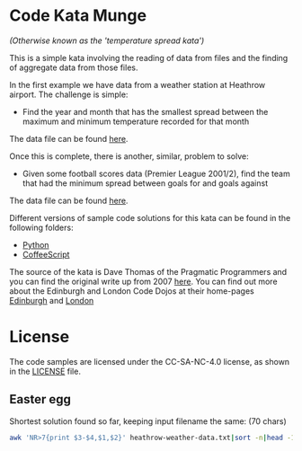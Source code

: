 # Code Kata Munge

_(Otherwise known as the 'temperature spread kata')_

This is a simple kata involving the reading of data from files and the finding of aggregate data from those files.

In the first example we have data from a weather station at Heathrow airport. The challenge is simple:

* Find the year and month that has the smallest spread between the maximum and minimum temperature recorded for that month

The data file can be found [here](football.dat).

Once this is complete, there is another, similar, problem to solve:

* Given some football scores data (Premier League 2001/2), find the team that had the minimum spread between goals for and goals against

The data file can be found [here](heathrow-weather-data.txt).

Different versions of sample code solutions for this kata can be found in the following folders:

* [Python](/python)
* [CoffeeScript](/coffee)

The source of the kata is Dave Thomas of the Pragmatic Programmers and you can find the original write up from 2007 [here](http://codekata.com/kata/kata04-data-munging/). You can find out more about the Edinburgh and London Code Dojos at their home-pages  [Edinburgh](http://www.meetup.com/Edinburgh-Code-Dojo/) and [London](http://www.meetup.com/London-Code-Dojo/)

# License
The code samples are licensed under the CC-SA-NC-4.0 license, as shown in the [LICENSE](/LICENSE) file.

## Easter egg

Shortest solution found so far, keeping input filename the same: (70 chars)

```bash
awk 'NR>7{print $3-$4,$1,$2}' heathrow-weather-data.txt|sort -n|head -1
```
